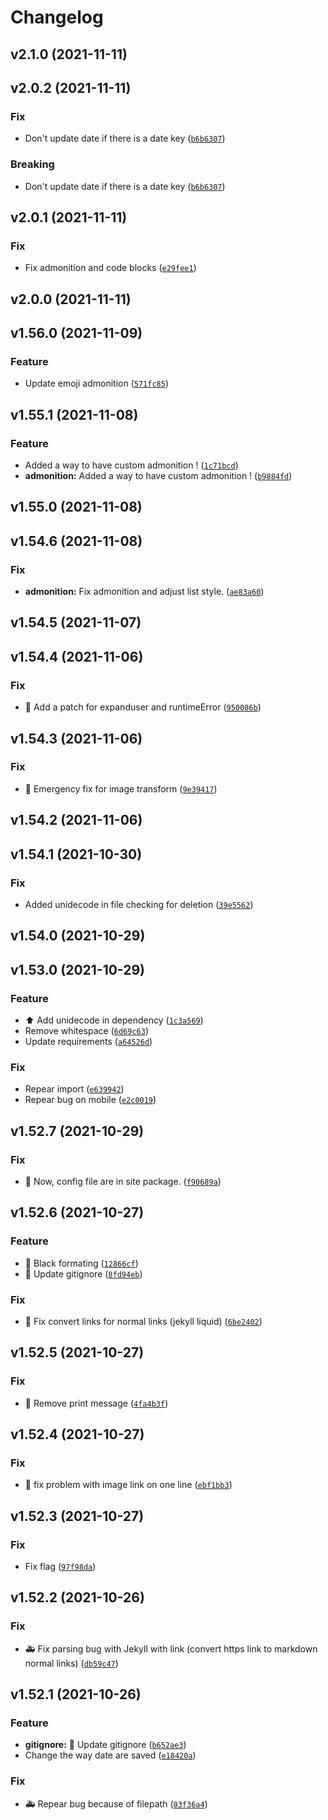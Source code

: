 # Changelog

<!--next-version-placeholder-->

## v2.1.0 (2021-11-11)


## v2.0.2 (2021-11-11)
### Fix
* Don't update date if there is a date key ([`b6b6307`](https://github.com/Mara-Li/YAFPA-python/commit/b6b63078db29f941b653dcfeeda21a0f1dafaf19))

### Breaking
* Don't update date if there is a date key ([`b6b6307`](https://github.com/Mara-Li/YAFPA-python/commit/b6b63078db29f941b653dcfeeda21a0f1dafaf19))

## v2.0.1 (2021-11-11)
### Fix
* Fix admonition and code blocks ([`e29fee1`](https://github.com/Mara-Li/YAFPA-python/commit/e29fee1bba2bbfb5f3c4ae8fde640f27aec1e9d0))

## v2.0.0 (2021-11-11)


## v1.56.0 (2021-11-09)
### Feature
* Update emoji admonition ([`571fc85`](https://github.com/Mara-Li/YAFPA-python/commit/571fc858d2161b0f3cfc79fbe3ee9840f97e53b8))

## v1.55.1 (2021-11-08)
### Feature
* Added a way to have custom admonition ! ([`1c71bcd`](https://github.com/Mara-Li/YAFPA-python/commit/1c71bcdd2933c2c7fcf5c9ad088011068be4db44))
* **admonition:** Added a way to have custom admonition ! ([`b9884fd`](https://github.com/Mara-Li/YAFPA-python/commit/b9884fd5ca6209b2bd9819d6e71dabc692491b56))

## v1.55.0 (2021-11-08)


## v1.54.6 (2021-11-08)
### Fix
* **admonition:** Fix admonition and adjust list style. ([`ae83a60`](https://github.com/Mara-Li/YAFPA-python/commit/ae83a600a5bbf7c49d4982462e578e34ebffc4bf))

## v1.54.5 (2021-11-07)


## v1.54.4 (2021-11-06)
### Fix
* :bug: Add a patch for expanduser and runtimeError ([`950086b`](https://github.com/Mara-Li/YAFPA-python/commit/950086b9cbff62562da73d3f6edc426801d11ae2))

## v1.54.3 (2021-11-06)
### Fix
* :bug: Emergency fix for image transform ([`9e39417`](https://github.com/Mara-Li/YAFPA-python/commit/9e39417ac4874a2db78138aa7494ec24f570b0ef))

## v1.54.2 (2021-11-06)


## v1.54.1 (2021-10-30)
### Fix
* Added unidecode in file checking for deletion ([`39e5562`](https://github.com/Mara-Li/YAFPA-python/commit/39e556281b55befb4d3148eccb3db858965b0236))

## v1.54.0 (2021-10-29)


## v1.53.0 (2021-10-29)
### Feature
* :arrow_up: Add unidecode in dependency ([`1c3a569`](https://github.com/Mara-Li/YAFPA-python/commit/1c3a56955294b02ea5263741e20d8674b46ad43f))
* Remove whitespace ([`6d69c63`](https://github.com/Mara-Li/YAFPA-python/commit/6d69c638c99283cb8b4f716cf60f7fb925fa3c8c))
* Update requirements ([`a64526d`](https://github.com/Mara-Li/YAFPA-python/commit/a64526dfd70bab76a361db9632383fe322d4e401))

### Fix
* Repear import ([`e639942`](https://github.com/Mara-Li/YAFPA-python/commit/e63994234cb6cd89847a76e2c5b3baf5bc578cae))
* Repear bug on mobile ([`e2c0019`](https://github.com/Mara-Li/YAFPA-python/commit/e2c0019de3211180654d435a68e58003e7820fb2))

## v1.52.7 (2021-10-29)
### Fix
* 🔧 Now, config file are in site package. ([`f90689a`](https://github.com/Mara-Li/YAFPA-python/commit/f90689abd851868713f6ac1fb0d8208d5e01cb7b))

## v1.52.6 (2021-10-27)
### Feature
* :art: Black formating ([`12866cf`](https://github.com/Mara-Li/YAFPA-python/commit/12866cf1a6413d7686d4006c9d2ed840e4389722))
* :see_no_evil: Update gitignore ([`8fd94eb`](https://github.com/Mara-Li/YAFPA-python/commit/8fd94eb7c1a34d724b166574912298a372659699))

### Fix
* :bug: Fix convert links for normal links (jekyll liquid) ([`6be2402`](https://github.com/Mara-Li/YAFPA-python/commit/6be240269bb7e6a925f012f94b097ee614827665))

## v1.52.5 (2021-10-27)
### Fix
* :bug: Remove print message ([`4fa4b3f`](https://github.com/Mara-Li/YAFPA-python/commit/4fa4b3ff8fadd5cb12c28f1a65bcb22659343881))

## v1.52.4 (2021-10-27)
### Fix
* :bug: fix problem with image link on one line ([`ebf1bb3`](https://github.com/Mara-Li/YAFPA-python/commit/ebf1bb383b6967ba1d71e8016c978ffdd63f0398))

## v1.52.3 (2021-10-27)
### Fix
* Fix flag ([`97f98da`](https://github.com/Mara-Li/YAFPA-python/commit/97f98dac8c931453b8268915072f653e3204407b))

## v1.52.2 (2021-10-26)
### Fix
* :ambulance: Fix parsing bug with Jekyll with link (convert https link to markdown normal links) ([`db59c47`](https://github.com/Mara-Li/YAFPA-python/commit/db59c47e2bfc5b601264a0de013a29aebdd5c7ab))

## v1.52.1 (2021-10-26)
### Feature
* **gitignore:** :see_no_evil: Update gitignore ([`b652ae3`](https://github.com/Mara-Li/YAFPA-python/commit/b652ae3796ce3ea2fcdee6ce28341ca95a93d5b0))
* Change the way date are saved ([`e18420a`](https://github.com/Mara-Li/YAFPA-python/commit/e18420aac415f54ec5987d2a83824609caabe92b))

### Fix
* :ambulance: Repear bug because of filepath ([`03f36a4`](https://github.com/Mara-Li/YAFPA-python/commit/03f36a47ef11914a280d0f1b3feda44ca4927be0))

